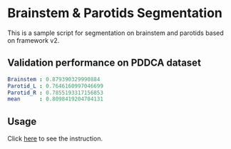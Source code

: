 # Brainstem & Parotids Segmentation

This is a sample script for segmentation on brainstem and parotids
based on framework v2.

## Validation performance on PDDCA dataset

```yaml
Brainstem : 0.879390329990884
Parotid_L : 0.7646160997046699
Parotid_R : 0.7855193317156853
mean      : 0.8098419204704131
```

## Usage

Click [here](https://yuanyuyuan.github.io/MIS/deployment/bs-ptd-v2/) to see
the instruction.
